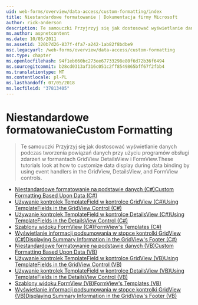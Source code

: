 ```yaml
---
uid: web-forms/overview/data-access/custom-formatting/index
title: Niestandardowe formatowanie | Dokumentacja firmy Microsoft
author: rick-anderson
description: Te samouczki Przyjrzyj się jak dostosować wyświetlanie danych podczas tworzenia powiązań danych przy użyciu programów obsługi zdarzeń w formantach GridView DetailsView i FormView.
ms.author: aspnetcontent
ms.date: 10/05/2011
ms.assetid: 320b7d26-837f-4fa7-a242-1ab82f8bdbe9
msc.legacyurl: /web-forms/overview/data-access/custom-formatting
msc.type: chapter
ms.openlocfilehash: 94f1eb660bc273ee67733298e80f6d72b36f6494
ms.sourcegitcommit: b28cd0313af316c051c2ff8549865bff67f2fbb4
ms.translationtype: MT
ms.contentlocale: pl-PL
ms.lasthandoff: 07/05/2018
ms.locfileid: "37813405"
---
```

<a name="custom-formatting"></a><span data-ttu-id="d256b-103">Niestandardowe formatowanie</span><span class="sxs-lookup"><span data-stu-id="d256b-103">Custom Formatting</span></span>
====================
> <span data-ttu-id="d256b-104">Te samouczki Przyjrzyj się jak dostosować wyświetlanie danych podczas tworzenia powiązań danych przy użyciu programów obsługi zdarzeń w formantach GridView DetailsView i FormView.</span><span class="sxs-lookup"><span data-stu-id="d256b-104">These tutorials look at how to customize data display during data binding by using event handlers in the GridView, DetailsView, and FormView controls.</span></span>


- [<span data-ttu-id="d256b-105">Niestandardowe formatowanie na podstawie danych (C#)</span><span class="sxs-lookup"><span data-stu-id="d256b-105">Custom Formatting Based Upon Data (C#)</span></span>](custom-formatting-based-upon-data-cs.md)
- [<span data-ttu-id="d256b-106">Używanie kontrolek TemplateField w kontrolce GridView (C#)</span><span class="sxs-lookup"><span data-stu-id="d256b-106">Using TemplateFields in the GridView Control (C#)</span></span>](using-templatefields-in-the-gridview-control-cs.md)
- [<span data-ttu-id="d256b-107">Używanie kontrolek TemplateField w kontrolce DetailsView (C#)</span><span class="sxs-lookup"><span data-stu-id="d256b-107">Using TemplateFields in the DetailsView Control (C#)</span></span>](using-templatefields-in-the-detailsview-control-cs.md)
- [<span data-ttu-id="d256b-108">Szablony widoku FormView (C#)</span><span class="sxs-lookup"><span data-stu-id="d256b-108">FormView's Templates (C#)</span></span>](using-the-formview-s-templates-cs.md)
- [<span data-ttu-id="d256b-109">Wyświetlanie informacji podsumowania w stopce kontrolki GridView (C#)</span><span class="sxs-lookup"><span data-stu-id="d256b-109">Displaying Summary Information in the GridView's Footer (C#)</span></span>](displaying-summary-information-in-the-gridview-s-footer-cs.md)
- [<span data-ttu-id="d256b-110">Niestandardowe formatowanie na podstawie danych (VB)</span><span class="sxs-lookup"><span data-stu-id="d256b-110">Custom Formatting Based Upon Data (VB)</span></span>](custom-formatting-based-upon-data-vb.md)
- [<span data-ttu-id="d256b-111">Używanie kontrolek TemplateField w kontrolce GridView (VB)</span><span class="sxs-lookup"><span data-stu-id="d256b-111">Using TemplateFields in the GridView Control (VB)</span></span>](using-templatefields-in-the-gridview-control-vb.md)
- [<span data-ttu-id="d256b-112">Używanie kontrolek TemplateField w kontrolce DetailsView (VB)</span><span class="sxs-lookup"><span data-stu-id="d256b-112">Using TemplateFields in the DetailsView Control (VB)</span></span>](using-templatefields-in-the-detailsview-control-vb.md)
- [<span data-ttu-id="d256b-113">Szablony widoku FormView (VB)</span><span class="sxs-lookup"><span data-stu-id="d256b-113">FormView's Templates (VB)</span></span>](using-the-formview-s-templates-vb.md)
- [<span data-ttu-id="d256b-114">Wyświetlanie informacji podsumowania w stopce kontrolki GridView (VB)</span><span class="sxs-lookup"><span data-stu-id="d256b-114">Displaying Summary Information in the GridView's Footer (VB)</span></span>](displaying-summary-information-in-the-gridview-s-footer-vb.md)
